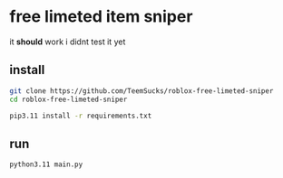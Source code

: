 # free limeted item sniper

it **should** work
i didnt test it yet

## install
```bash
git clone https://github.com/TeemSucks/roblox-free-limeted-sniper
cd roblox-free-limeted-sniper
```
```bash
pip3.11 install -r requirements.txt
```

## run
```bash
python3.11 main.py
```
